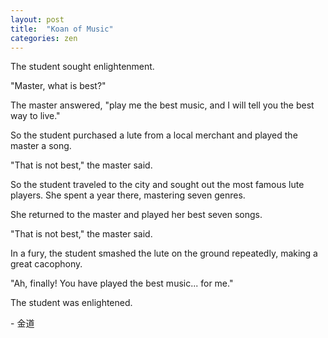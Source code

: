 ```yaml
---
layout: post
title:  "Koan of Music"
categories: zen
---
```

The student sought enlightenment.

"Master, what is best?"

The master answered, "play me the best music, and I will tell you the best way to live."

So the student purchased a lute from a local merchant and played the master a song.

"That is not best," the master said. 

So the student traveled to the city and sought out the most famous lute players. She spent a year there, mastering seven genres.

She returned to the master and played her best seven songs.

"That is not best," the master said.

In a fury, the student smashed the lute on the ground repeatedly, making a great cacophony.

"Ah, finally! You have played the best music... for me."

The student was enlightened.

\- 金道
